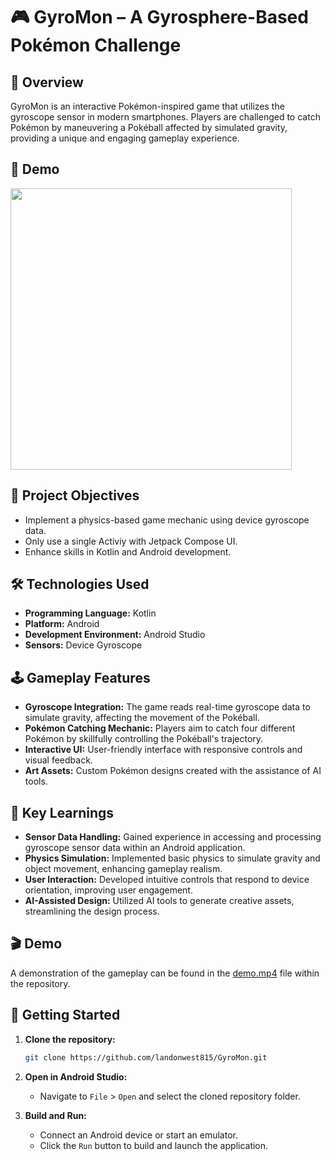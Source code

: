 # 🎮 GyroMon – A Gyrosphere-Based Pokémon Challenge  

## 📱 Overview

GyroMon is an interactive Pokémon-inspired game that utilizes the gyroscope sensor in modern smartphones. Players are challenged to catch Pokémon by maneuvering a Pokéball affected by simulated gravity, providing a unique and engaging gameplay experience.

## 🎥 Demo

<img src="./assets/demo.gif" height="450"/>

## 🎯 Project Objectives

- Implement a physics-based game mechanic using device gyroscope data.
- Only use a single Activiy with Jetpack Compose UI.
- Enhance skills in Kotlin and Android development.

## 🛠️ Technologies Used

- **Programming Language:** Kotlin  
- **Platform:** Android  
- **Development Environment:** Android Studio  
- **Sensors:** Device Gyroscope  

## 🕹️ Gameplay Features

- **Gyroscope Integration:** The game reads real-time gyroscope data to simulate gravity, affecting the movement of the Pokéball.
- **Pokémon Catching Mechanic:** Players aim to catch four different Pokémon by skillfully controlling the Pokéball's trajectory.
- **Interactive UI:** User-friendly interface with responsive controls and visual feedback.
- **Art Assets:** Custom Pokémon designs created with the assistance of AI tools.

## 🧠 Key Learnings

- **Sensor Data Handling:** Gained experience in accessing and processing gyroscope sensor data within an Android application.
- **Physics Simulation:** Implemented basic physics to simulate gravity and object movement, enhancing gameplay realism.
- **User Interaction:** Developed intuitive controls that respond to device orientation, improving user engagement.
- **AI-Assisted Design:** Utilized AI tools to generate creative assets, streamlining the design process.

## 🎬 Demo

A demonstration of the gameplay can be found in the [demo.mp4](./demo.mp4) file within the repository.

## 🚀 Getting Started

1. **Clone the repository:**

    ```bash
    git clone https://github.com/landonwest815/GyroMon.git
    ```

2. **Open in Android Studio:**
    - Navigate to `File` > `Open` and select the cloned repository folder.

3. **Build and Run:**
    - Connect an Android device or start an emulator.
    - Click the `Run` button to build and launch the application.
